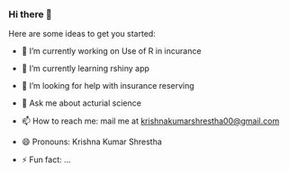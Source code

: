 ### Hi there 👋



Here are some ideas to get you started:

- 🔭 I’m currently working on Use of R in incurance
- 🌱 I’m currently learning rshiny app

- 🤔 I’m looking for help with insurance reserving
- 💬 Ask me about acturial science
- 📫 How to reach me: mail me at krishnakumarshrestha00@gmail.com
- 😄 Pronouns: Krishna Kumar Shrestha
- ⚡ Fun fact: ...

